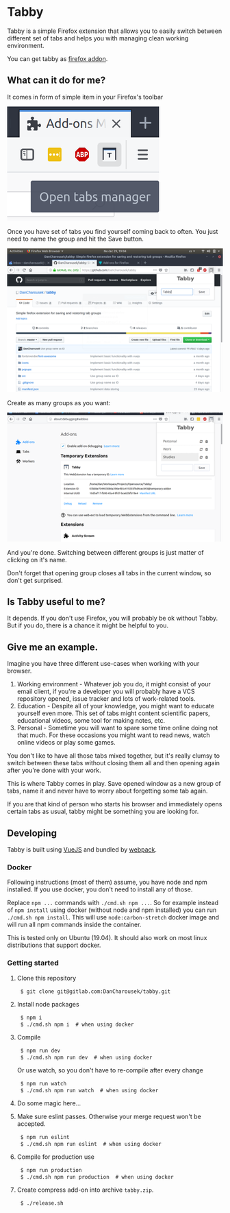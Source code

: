 # Tabby

Tabby is a simple Firefox extension that allows you to easily switch between different set of tabs and helps you with managing clean working environment.

You can get tabby as [firefox addon](https://addons.mozilla.org/en-US/firefox/addon/tabby-manager/).

## What can it do for me?

It comes in form of simple item in your Firefox's toolbar

![Tabby in toolbar](./docs/images/tabby_toolbar.png)

Once you have set of tabs you find yourself coming back to often. You just need to name the group and hit the Save button.

![Tabby saving new group](./docs/images/tabby_working.png)

Create as many groups as you want:

![Tabby groups listing](./docs/images/tabby_personal.png)

And you're done. Switching between different groups is just matter of clicking on it's name.

Don't forget that opening group closes all tabs in the current window, so don't get surprised.

## Is Tabby useful to me?
It depends. If you don't use Firefox, you will probably be ok without Tabby. But if you do, there is a chance it might be helpful to you.

## Give me an example.
Imagine you have three different use-cases when working with your browser.

1. Working environment - Whatever job you do, it might consist of your email client, if you're a developer you will probably have a VCS repository opened, issue tracker and lots of work-related tools.
2. Education - Despite all of your knowledge, you might want to educate yourself even more. This set of tabs might content scientific papers, educational videos, some tool for making notes, etc.
3. Personal - Sometime you will want to spare some time online doing not that much. For these occasions you might want to read news, watch online videos or play some games.

You don't like to have all those tabs mixed together, but it's really clumsy to switch between these tabs without closing them all and then opening again after you're done with your work.

This is where Tabby comes in play. Save opened window as a new group of tabs, name it and never have to worry about forgetting some tab again.

If you are that kind of person who starts his browser and immediately opens certain tabs as usual, tabby might be something you are looking for.

## Developing

Tabby is built using [VueJS](https://vuejs.org/) and bundled by [webpack](https://webpack.js.org/).

### Docker

Following instructions (most of them) assume, you have node and npm installed.
If you use docker, you don't need to install any of those.

Replace `npm ...` commands
with `./cmd.sh npm ...`. So for example instead of `npm install` using docker (without node and npm installed)
you can run `./cmd.sh npm install`. This will use `node:carbon-stretch` docker image and will run
all npm commands inside the container.

This is tested only on Ubuntu (19.04). It should also work on most linux distributions that support docker.

### Getting started  

1. Clone this repository

        $ git clone git@gitlab.com:DanCharousek/tabby.git
        
2. Install node packages

        $ npm i
        $ ./cmd.sh npm i  # when using docker
        
3. Compile

        $ npm run dev
        $ ./cmd.sh npm run dev  # when using docker
    Or use watch, so you don't have to re-compile after every change
    
        $ npm run watch
        $ ./cmd.sh npm run watch  # when using docker
        
4. Do some magic here...

5. Make sure eslint passes. Otherwise your merge request won't be accepted.

        $ npm run eslint
        $ ./cmd.sh npm run eslint  # when using docker

5. Compile for production use

        $ npm run production
        $ ./cmd.sh npm run production  # when using docker
        
6. Create compress add-on into archive `tabby.zip`.

        $ ./release.sh
